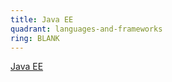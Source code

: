 ```yaml
---
title: Java EE
quadrant: languages-and-frameworks
ring: BLANK
---
```


[Java EE](https://en.wikipedia.org/wiki/Jakarta_EE)
